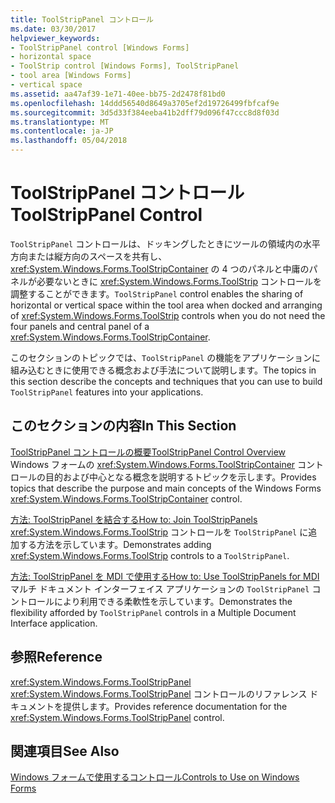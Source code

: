 ```yaml
---
title: ToolStripPanel コントロール
ms.date: 03/30/2017
helpviewer_keywords:
- ToolStripPanel control [Windows Forms]
- horizontal space
- ToolStrip control [Windows Forms], ToolStripPanel
- tool area [Windows Forms]
- vertical space
ms.assetid: aa47af39-1e71-40ee-bb75-2d2478f81bd0
ms.openlocfilehash: 14ddd56540d8649a3705ef2d19726499fbfcaf9e
ms.sourcegitcommit: 3d5d33f384eeba41b2dff79d096f47ccc8d8f03d
ms.translationtype: MT
ms.contentlocale: ja-JP
ms.lasthandoff: 05/04/2018
---
```

# <a name="toolstrippanel-control"></a><span data-ttu-id="20473-102">ToolStripPanel コントロール</span><span class="sxs-lookup"><span data-stu-id="20473-102">ToolStripPanel Control</span></span>
<span data-ttu-id="20473-103">`ToolStripPanel` コントロールは、ドッキングしたときにツールの領域内の水平方向または縦方向のスペースを共有し、<xref:System.Windows.Forms.ToolStripContainer> の 4 つのパネルと中庸のパネルが必要ないときに <xref:System.Windows.Forms.ToolStrip> コントロールを調整することができます。</span><span class="sxs-lookup"><span data-stu-id="20473-103">`ToolStripPanel` control enables the sharing of horizontal or vertical space within the tool area when docked and arranging of <xref:System.Windows.Forms.ToolStrip> controls when you do not need the four panels and central panel of a <xref:System.Windows.Forms.ToolStripContainer>.</span></span>  
  
 <span data-ttu-id="20473-104">このセクションのトピックでは、`ToolStripPanel` の機能をアプリケーションに組み込むときに使用できる概念および手法について説明します。</span><span class="sxs-lookup"><span data-stu-id="20473-104">The topics in this section describe the concepts and techniques that you can use to build `ToolStripPanel` features into your applications.</span></span>  
  
## <a name="in-this-section"></a><span data-ttu-id="20473-105">このセクションの内容</span><span class="sxs-lookup"><span data-stu-id="20473-105">In This Section</span></span>  
 [<span data-ttu-id="20473-106">ToolStripPanel コントロールの概要</span><span class="sxs-lookup"><span data-stu-id="20473-106">ToolStripPanel Control Overview</span></span>](../../../../docs/framework/winforms/controls/toolstrippanel-control-overview.md)  
 <span data-ttu-id="20473-107">Windows フォームの <xref:System.Windows.Forms.ToolStripContainer> コントロールの目的および中心となる概念を説明するトピックを示します。</span><span class="sxs-lookup"><span data-stu-id="20473-107">Provides topics that describe the purpose and main concepts of the Windows Forms <xref:System.Windows.Forms.ToolStripContainer> control.</span></span>  
  
 [<span data-ttu-id="20473-108">方法: ToolStripPanel を結合する</span><span class="sxs-lookup"><span data-stu-id="20473-108">How to: Join ToolStripPanels</span></span>](../../../../docs/framework/winforms/controls/how-to-join-toolstrippanels.md)  
 <span data-ttu-id="20473-109"><xref:System.Windows.Forms.ToolStrip> コントロールを `ToolStripPanel` に追加する方法を示しています。</span><span class="sxs-lookup"><span data-stu-id="20473-109">Demonstrates adding <xref:System.Windows.Forms.ToolStrip> controls to a `ToolStripPanel`.</span></span>  
  
 [<span data-ttu-id="20473-110">方法: ToolStripPanel を MDI で使用する</span><span class="sxs-lookup"><span data-stu-id="20473-110">How to: Use ToolStripPanels for MDI</span></span>](../../../../docs/framework/winforms/controls/how-to-use-toolstrippanels-for-mdi.md)  
 <span data-ttu-id="20473-111">マルチ ドキュメント インターフェイス アプリケーションの `ToolStripPanel` コントロールにより利用できる柔軟性を示しています。</span><span class="sxs-lookup"><span data-stu-id="20473-111">Demonstrates the flexibility afforded by `ToolStripPanel` controls in a Multiple Document Interface application.</span></span>  
  
## <a name="reference"></a><span data-ttu-id="20473-112">参照</span><span class="sxs-lookup"><span data-stu-id="20473-112">Reference</span></span>  
 <xref:System.Windows.Forms.ToolStripPanel>  
 <span data-ttu-id="20473-113"><xref:System.Windows.Forms.ToolStripPanel> コントロールのリファレンス ドキュメントを提供します。</span><span class="sxs-lookup"><span data-stu-id="20473-113">Provides reference documentation for the <xref:System.Windows.Forms.ToolStripPanel> control.</span></span>  
  
## <a name="see-also"></a><span data-ttu-id="20473-114">関連項目</span><span class="sxs-lookup"><span data-stu-id="20473-114">See Also</span></span>  
 [<span data-ttu-id="20473-115">Windows フォームで使用するコントロール</span><span class="sxs-lookup"><span data-stu-id="20473-115">Controls to Use on Windows Forms</span></span>](../../../../docs/framework/winforms/controls/controls-to-use-on-windows-forms.md)
